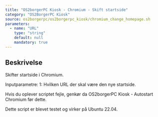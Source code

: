 ```yaml
---
title: "OS2borgerPC Kiosk - Chromium - Skift startside"
category: "OS2BorgerPC Kiosk"
source: os2borgerpc/os2borgerpc_kiosk/chromium_change_homepage.sh
parameters:
  - name: "URL"
    type: "string"
    default: null
    mandatory: true
---
```


## Beskrivelse
Skifter startside i Chromium.

Inputparametre:
1: Hvilken URL der skal være den nye startside.

Hvis du oplever scriptet fejle, genkør da OS2borgerPC Kiosk - Autostart Chromium før dette.

Dette script er blevet testet og virker på Ubuntu 22.04.
